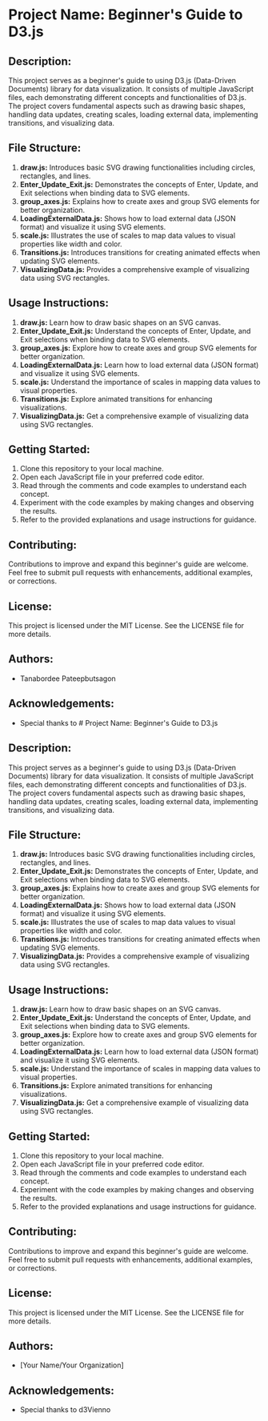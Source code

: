 # Project Name: Beginner's Guide to D3.js

## Description:
This project serves as a beginner's guide to using D3.js (Data-Driven Documents) library for data visualization. It consists of multiple JavaScript files, each demonstrating different concepts and functionalities of D3.js. The project covers fundamental aspects such as drawing basic shapes, handling data updates, creating scales, loading external data, implementing transitions, and visualizing data.

## File Structure:
1. **draw.js:** Introduces basic SVG drawing functionalities including circles, rectangles, and lines.
2. **Enter_Update_Exit.js:** Demonstrates the concepts of Enter, Update, and Exit selections when binding data to SVG elements.
3. **group_axes.js:** Explains how to create axes and group SVG elements for better organization.
4. **LoadingExternalData.js:** Shows how to load external data (JSON format) and visualize it using SVG elements.
5. **scale.js:** Illustrates the use of scales to map data values to visual properties like width and color.
6. **Transitions.js:** Introduces transitions for creating animated effects when updating SVG elements.
7. **VisualizingData.js:** Provides a comprehensive example of visualizing data using SVG rectangles.

## Usage Instructions:
1. **draw.js:** Learn how to draw basic shapes on an SVG canvas.
2. **Enter_Update_Exit.js:** Understand the concepts of Enter, Update, and Exit selections when binding data to SVG elements.
3. **group_axes.js:** Explore how to create axes and group SVG elements for better organization.
4. **LoadingExternalData.js:** Learn how to load external data (JSON format) and visualize it using SVG elements.
5. **scale.js:** Understand the importance of scales in mapping data values to visual properties.
6. **Transitions.js:** Explore animated transitions for enhancing visualizations.
7. **VisualizingData.js:** Get a comprehensive example of visualizing data using SVG rectangles.

## Getting Started:
1. Clone this repository to your local machine.
2. Open each JavaScript file in your preferred code editor.
3. Read through the comments and code examples to understand each concept.
4. Experiment with the code examples by making changes and observing the results.
5. Refer to the provided explanations and usage instructions for guidance.

## Contributing:
Contributions to improve and expand this beginner's guide are welcome. Feel free to submit pull requests with enhancements, additional examples, or corrections.

## License:
This project is licensed under the MIT License. See the LICENSE file for more details.

## Authors:
- Tanabordee Pateepbutsagon

## Acknowledgements:
- Special thanks to # Project Name: Beginner's Guide to D3.js

## Description:
This project serves as a beginner's guide to using D3.js (Data-Driven Documents) library for data visualization. It consists of multiple JavaScript files, each demonstrating different concepts and functionalities of D3.js. The project covers fundamental aspects such as drawing basic shapes, handling data updates, creating scales, loading external data, implementing transitions, and visualizing data.

## File Structure:
1. **draw.js:** Introduces basic SVG drawing functionalities including circles, rectangles, and lines.
2. **Enter_Update_Exit.js:** Demonstrates the concepts of Enter, Update, and Exit selections when binding data to SVG elements.
3. **group_axes.js:** Explains how to create axes and group SVG elements for better organization.
4. **LoadingExternalData.js:** Shows how to load external data (JSON format) and visualize it using SVG elements.
5. **scale.js:** Illustrates the use of scales to map data values to visual properties like width and color.
6. **Transitions.js:** Introduces transitions for creating animated effects when updating SVG elements.
7. **VisualizingData.js:** Provides a comprehensive example of visualizing data using SVG rectangles.

## Usage Instructions:
1. **draw.js:** Learn how to draw basic shapes on an SVG canvas.
2. **Enter_Update_Exit.js:** Understand the concepts of Enter, Update, and Exit selections when binding data to SVG elements.
3. **group_axes.js:** Explore how to create axes and group SVG elements for better organization.
4. **LoadingExternalData.js:** Learn how to load external data (JSON format) and visualize it using SVG elements.
5. **scale.js:** Understand the importance of scales in mapping data values to visual properties.
6. **Transitions.js:** Explore animated transitions for enhancing visualizations.
7. **VisualizingData.js:** Get a comprehensive example of visualizing data using SVG rectangles.

## Getting Started:
1. Clone this repository to your local machine.
2. Open each JavaScript file in your preferred code editor.
3. Read through the comments and code examples to understand each concept.
4. Experiment with the code examples by making changes and observing the results.
5. Refer to the provided explanations and usage instructions for guidance.

## Contributing:
Contributions to improve and expand this beginner's guide are welcome. Feel free to submit pull requests with enhancements, additional examples, or corrections.

## License:
This project is licensed under the MIT License. See the LICENSE file for more details.

## Authors:
- [Your Name/Your Organization]

## Acknowledgements:
- Special thanks to d3Vienno
